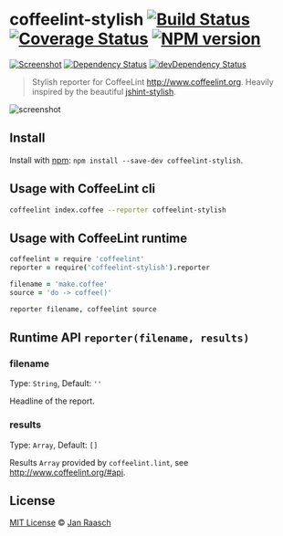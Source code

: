 coffeelint-stylish [![Build Status][travis-image]][travis-url] [![Coverage Status][coveralls-image]][coveralls-url] [![NPM version][npm-image]][npm-url]
==================
[![Screenshot](http://img.shields.io/badge/pretty-stylish-ff69b4.svg)][screenshot-image] [![Dependency Status][depstat-image]][depstat-url] [![devDependency Status][devdepstat-image]][devdepstat-url]

> Stylish reporter for CoffeeLint http://www.coffeelint.org. Heavily inspired by the beautiful [jshint-stylish](https://github.com/sindresorhus/jshint-stylish).

![screenshot](screenshot.png)

## Install

Install with [npm](https://npmjs.org/package/coffeelint-stylish): `npm install --save-dev coffeelint-stylish`.

## Usage with CoffeeLint cli

```bash
coffeelint index.coffee --reporter coffeelint-stylish
```

## Usage with CoffeeLint runtime

```coffeescript
coffeelint = require 'coffeelint'
reporter = require('coffeelint-stylish').reporter

filename = 'make.coffee'
source = 'do -> coffee()'

reporter filename, coffeelint source
```

## Runtime API `reporter(filename, results)`

### filename
Type: `String`, Default: `''`

Headline of the report.

### results
Type: `Array`, Default: `[]`

Results `Array` provided by `coffeelint.lint`, see http://www.coffeelint.org/#api.

## License

[MIT License](http://en.wikipedia.org/wiki/MIT_License) © [Jan Raasch](http://janraasch.com)

[screenshot-image]: https://github.com/janraasch/coffeelint-stylish/blob/master/screenshot.png

[npm-url]: https://npmjs.org/package/coffeelint-stylish
[npm-image]: http://img.shields.io/npm/v/coffeelint-stylish.svg

[travis-url]: http://travis-ci.org/janraasch/coffeelint-stylish
[travis-image]: https://travis-ci.org/janraasch/coffeelint-stylish.svg?branch=master

[coveralls-url]: https://coveralls.io/r/janraasch/coffeelint-stylish?branch=master
[coveralls-image]: https://img.shields.io/coveralls/janraasch/coffeelint-stylish.svg

[depstat-url]: https://david-dm.org/janraasch/coffeelint-stylish
[depstat-image]: https://david-dm.org/janraasch/coffeelint-stylish.svg

[devdepstat-url]: https://david-dm.org/janraasch/coffeelint-stylish#info=devDependencies
[devdepstat-image]: https://david-dm.org/janraasch/coffeelint-stylish/dev-status.svg
